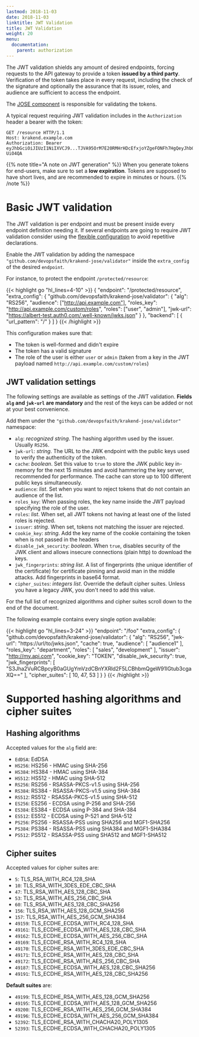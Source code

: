 ```yaml
---
lastmod: 2018-11-03
date: 2018-11-03
linktitle: JWT Validation
title: JWT Validation
weight: 20
menu:
  documentation:
    parent: authorization
---
```

The JWT validation shields any amount of desired endpoints, forcing requests to the API gateway to provide a token **issued by a third party**. Verification of the token takes place in every request, including the check of the signature and optionally the assurance that its issuer, roles, and audience are sufficient to access the endpoint.

The [JOSE component](https://github.com/devopsfaith/krakend-jose) is responsible for validating the tokens.

A typical request requiring JWT validation includes in the `Authorization` header a bearer with the token:

    GET /resource HTTP/1.1
    Host: krakend.example.com
    Authorization: Bearer eyJhbGciOiJIUzI1NiIXVCJ9...TJVA95OrM7E20RMHrHDcEfxjoYZgeFONFh7HgQeyJhbGciOiJIUzI1NiJ9.eyJzdWIiOiIxMjM0NTY3ODkwIiwibmFtZSI6IktyYWtlbkQiLCJpYXQiOjE1MTYyMzkwMjJ9.NVFYj2MhyvJjMESOg4ktIOfzak2ekD7IrCa9-UiO4QA


{{% note title="A note on JWT generation" %}}
When you generate tokens for end-users, make sure to set a **low expiration**. Tokens are supposed to have short lives, and are recommended to expire in minutes or hours.
{{% /note %}}

# Basic JWT validation
The JWT validation is per endpoint and must be present inside every endpoint definition needing it. If several endpoints are going to require JWT validation consider using the [flexible configuration](/docs/configuration/flexible-config/) to avoid repetitive declarations.

Enable the JWT validation by adding the namespace `"github.com/devopsfaith/krakend-jose/validator"` inside the `extra_config` of the desired `endpoint`.

For instance, to protect the endpoint `/protected/resource`:

{{< highlight go "hl_lines=4-10" >}}
{
    "endpoint": "/protected/resource",
    "extra_config": {
        "github.com/devopsfaith/krakend-jose/validator": {
            "alg": "RS256",
            "audience": ["http://api.example.com"],
            "roles_key": "http://api.example.com/custom/roles",
            "roles": ["user", "admin"],
            "jwk-url": "https://albert-test.auth0.com/.well-known/jwks.json"
        }
    },
    "backend": [
        {
        "url_pattern": "/"
        }
    ]
}
{{< /highlight >}}

This configuration makes sure that:

- The token is well-formed and didn't expire
- The token has a valid signature
- The role of the user is either `user` or `admin` (taken from a key in the JWT payload named `http://api.example.com/custom/roles`)

## JWT validation settings
The following settings are available as settings of the JWT validation. **Fields `alg` and `jwk-url` are mandatory** and the rest of the keys can be added or not at your best convenience.

Add them under the `"github.com/devopsfaith/krakend-jose/validator"` namespace:

- `alg`: *recognized string*. The hashing algorithm used by the issuer. Usually `RS256`.
- `jwk-url`: *string*. The URL to the JWK endpoint with the public keys used to verify the authenticity of the token.
- `cache`: *boolean*. Set this value to `true` to store the JWK public key in-memory for the next 15 minutes and avoid hammering the key server, recommended for performance. The cache can store up to 100 different public keys simultaneously.
- `audience`: *list*. Set when you want to reject tokens that do not contain an audience of the list.
- `roles_key`: When passing roles, the key name inside the JWT payload specifying the role of the user.
- `roles`: *list*. When set, all JWT tokens not having at least one of the listed roles is rejected.
- `issuer`: *string*. When set,  tokens not matching the issuer are rejected.
- `cookie_key`: *string*. Add the key name of the cookie containing the token when is not passed in the headers
- `disable_jwk_security`: *boolean*. When `true`, disables security of the JWK client and allows insecure connections (plain http) to download the keys.
- `jwk_fingerprints`: *string list*. A list of fingerprints (the unique identifier of the certificate) for certificate pinning and avoid man in the middle attacks. Add fingerprints in base64 format.
- `cipher_suites`: *integers list*. Override the default cipher suites. Unless you have a legacy JWK, you don't need to add this value.

For the full list of recognized algorithms and cipher suites scroll down to the end of the document.

The following example contains every single option available:

{{< highlight go "hl_lines=3-24" >}}
"endpoint": "/foo"
"extra_config": {
    "github.com/devopsfaith/krakend-jose/validator": {
        "alg": "RS256",
        "jwk-url": "https://url/to/jwks.json",
        "cache": true,
        "audience": [
            "audience1"
        ],
        "roles_key": "department",
        "roles": [
            "sales",
            "development"
        ],
        "issuer": "http://my.api.com",
        "cookie_key": "TOKEN",
        "disable_jwk_security": true,
        "jwk_fingerprints": [
            "S3Jha2VuRCBpcyB0aGUgYmVzdCBnYXRld2F5LCBhbmQgeW91IGtub3cgaXQ=="
        ],
        "cipher_suites": [
            10, 47, 53
        ]
    }
}
{{< /highlight >}}


# Supported hashing algorithms and cipher suites

## Hashing algorithms
Accepted values for the `alg` field are:

- `EdDSA`: EdDSA
- `HS256`: HS256 - HMAC using SHA-256
- `HS384`: HS384 - HMAC using SHA-384
- `HS512`: HS512 - HMAC using SHA-512
- `RS256`: RS256 - RSASSA-PKCS-v1.5 using SHA-256
- `RS384`: RS384 - RSASSA-PKCS-v1.5 using SHA-384
- `RS512`: RS512 - RSASSA-PKCS-v1.5 using SHA-512
- `ES256`: ES256 - ECDSA using P-256 and SHA-256
- `ES384`: ES384 - ECDSA using P-384 and SHA-384
- `ES512`: ES512 - ECDSA using P-521 and SHA-512
- `PS256`: PS256 - RSASSA-PSS using SHA256 and MGF1-SHA256
- `PS384`: PS384 - RSASSA-PSS using SHA384 and MGF1-SHA384
- `PS512`: PS512 - RSASSA-PSS using SHA512 and MGF1-SHA512

## Cipher suites
Accepted values for cipher suites are:

- `5`: TLS_RSA_WITH_RC4_128_SHA
- `10`: TLS_RSA_WITH_3DES_EDE_CBC_SHA
- `47`: TLS_RSA_WITH_AES_128_CBC_SHA
- `53`: TLS_RSA_WITH_AES_256_CBC_SHA
- `60`: TLS_RSA_WITH_AES_128_CBC_SHA256
- `156`: TLS_RSA_WITH_AES_128_GCM_SHA256
- `157`: TLS_RSA_WITH_AES_256_GCM_SHA384
- `49159`: TLS_ECDHE_ECDSA_WITH_RC4_128_SHA
- `49161`: TLS_ECDHE_ECDSA_WITH_AES_128_CBC_SHA
- `49162`: TLS_ECDHE_ECDSA_WITH_AES_256_CBC_SHA
- `49169`: TLS_ECDHE_RSA_WITH_RC4_128_SHA
- `49170`: TLS_ECDHE_RSA_WITH_3DES_EDE_CBC_SHA
- `49171`: TLS_ECDHE_RSA_WITH_AES_128_CBC_SHA
- `49172`: TLS_ECDHE_RSA_WITH_AES_256_CBC_SHA
- `49187`: TLS_ECDHE_ECDSA_WITH_AES_128_CBC_SHA256
- `49191`: TLS_ECDHE_RSA_WITH_AES_128_CBC_SHA256

**Default suites** are:

- `49199`: TLS_ECDHE_RSA_WITH_AES_128_GCM_SHA256
- `49195`: TLS_ECDHE_ECDSA_WITH_AES_128_GCM_SHA256
- `49200`: TLS_ECDHE_RSA_WITH_AES_256_GCM_SHA384
- `49196`: TLS_ECDHE_ECDSA_WITH_AES_256_GCM_SHA384
- `52392`: TLS_ECDHE_RSA_WITH_CHACHA20_POLY1305
- `52393`: TLS_ECDHE_ECDSA_WITH_CHACHA20_POLY1305